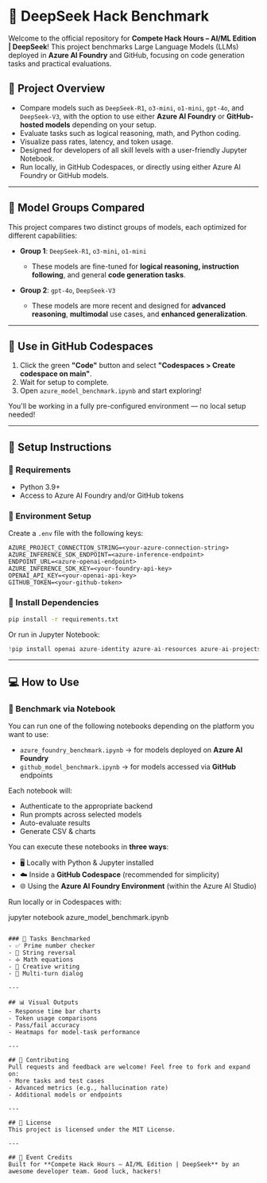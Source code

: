 # 🧠 DeepSeek Hack Benchmark

Welcome to the official repository for **Compete Hack Hours – AI/ML Edition | DeepSeek**! This project benchmarks Large Language Models (LLMs) deployed in **Azure AI Foundry** and GitHub, focusing on code generation tasks and practical evaluations.

## 🚀 Project Overview

- Compare models such as `DeepSeek-R1`, `o3-mini`, `o1-mini`, `gpt-4o`, and `DeepSeek-V3`, with the option to use either **Azure AI Foundry** or **GitHub-hosted models** depending on your setup.
- Evaluate tasks such as logical reasoning, math, and Python coding.
- Visualize pass rates, latency, and token usage.
- Designed for developers of all skill levels with a user-friendly Jupyter Notebook.
- Run locally, in GitHub Codespaces, or directly using either Azure AI Foundry or GitHub models.

---

## 🧪 Model Groups Compared
This project compares two distinct groups of models, each optimized for different capabilities:

- **Group 1**: `DeepSeek-R1`, `o3-mini`, `o1-mini`
  - These models are fine-tuned for **logical reasoning, instruction following**, and general **code generation tasks**.

- **Group 2**: `gpt-4o`, `DeepSeek-V3`
  - These models are more recent and designed for **advanced reasoning**, **multimodal** use cases, and **enhanced generalization**.

---

## 📆 Use in GitHub Codespaces

1. Click the green **"Code"** button and select **"Codespaces > Create codespace on main"**.
2. Wait for setup to complete.
3. Open `azure_model_benchmark.ipynb` and start exploring!

You'll be working in a fully pre-configured environment — no local setup needed!

---

## 📆 Setup Instructions

### 🔧 Requirements
- Python 3.9+
- Access to Azure AI Foundry and/or GitHub tokens

### 📁 Environment Setup
Create a `.env` file with the following keys:
```env
AZURE_PROJECT_CONNECTION_STRING=<your-azure-connection-string>
AZURE_INFERENCE_SDK_ENDPOINT=<azure-inference-endpoint>
ENDPOINT_URL=<azure-openai-endpoint>
AZURE_INFERENCE_SDK_KEY=<your-foundry-api-key>
OPENAI_API_KEY=<your-openai-api-key>
GITHUB_TOKEN=<your-github-token>
```

### 📅 Install Dependencies
```bash
pip install -r requirements.txt
```

Or run in Jupyter Notebook:
```python
!pip install openai azure-identity azure-ai-resources azure-ai-projects pandas matplotlib seaborn python-dotenv
```

---

## 💻 How to Use

### 🔬 Benchmark via Notebook
You can run one of the following notebooks depending on the platform you want to use:

- `azure_foundry_benchmark.ipynb` → for models deployed on **Azure AI Foundry**
- `github_model_benchmark.ipynb` → for models accessed via **GitHub** endpoints

Each notebook will:
- Authenticate to the appropriate backend
- Run prompts across selected models
- Auto-evaluate results
- Generate CSV & charts

You can execute these notebooks in **three ways**:
- 🖥️ Locally with Python & Jupyter installed
- ☁️ Inside a **GitHub Codespace** (recommended for simplicity)
- 🌐 Using the **Azure AI Foundry Environment** (within the Azure AI Studio)

Run locally or in Codespaces with:

jupyter notebook azure_model_benchmark.ipynb
```

### 🤖 Tasks Benchmarked
- ✅ Prime number checker
- 🔄 String reversal
- ➗ Math equations
- 🤖 Creative writing
- 💬 Multi-turn dialog

---

## 📊 Visual Outputs
- Response time bar charts
- Token usage comparisons
- Pass/fail accuracy
- Heatmaps for model-task performance

---

## 🤝 Contributing
Pull requests and feedback are welcome! Feel free to fork and expand on:
- More tasks and test cases
- Advanced metrics (e.g., hallucination rate)
- Additional models or endpoints

---

## 📄 License
This project is licensed under the MIT License.

---

## 🎉 Event Credits
Built for **Compete Hack Hours – AI/ML Edition | DeepSeek** by an awesome developer team. Good luck, hackers!

